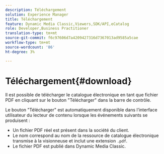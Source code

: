 ```yaml
---
description: Téléchargement
solution: Experience Manager
title: Téléchargement
feature: Dynamic Media Classic,Viewers,SDK/API,eCatalog
role: Developer,Business Practitioner
translation-type: tm+mt
source-git-commit: f6c97606d7a4209427316d7367013ad9585a5cae
workflow-type: tm+mt
source-wordcount: '86'
ht-degree: 3%

---
```



# Téléchargement{#download}

Il est possible de télécharger le catalogue électronique en tant que fichier PDF en cliquant sur le bouton &quot;Télécharger&quot; dans la barre de contrôle.

Le bouton &quot;Télécharger&quot; est automatiquement disponible dans l’interface utilisateur du lecteur de contenu lorsque les événements suivants se produisent :

* Un fichier PDF réel est présent dans la société du client.
* Le nom correspond au nom de la ressource de catalogue électronique transmise à la visionneuse et inclut une extension `.pdf`.
* Le fichier PDF est publié dans Dynamic Media Classic.

